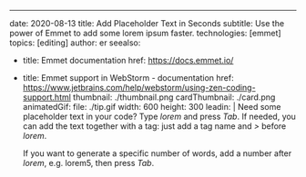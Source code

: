 ---
date: 2020-08-13 title: Add Placeholder Text in Seconds subtitle: Use the power of Emmet to add some lorem ipsum faster. technologies: [emmet] topics: [editing] author: er seealso:
- title: Emmet documentation href: https://docs.emmet.io/
- title: Emmet support in WebStorm - documentation href: https://www.jetbrains.com/help/webstorm/using-zen-coding-support.html thumbnail: ./thumbnail.png cardThumbnail: ./card.png animatedGif: file: ./tip.gif width: 600 height: 300 leadin: | Need some placeholder text in your code? Type *lorem* and press *Tab*. If needed, you can add the text together with a tag: just add a tag name and *>* before *lorem*.

  If you want to generate a specific number of words, add a number after *lorem*, e.g. lorem5, then press *Tab*.
  
  
  
  